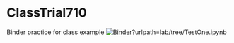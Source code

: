 # ClassTrial710
Binder practice for class example
[![Binder](https://mybinder.org/badge_logo.svg)](https://mybinder.org/v2/gh/andrewcshannon/ClassTrial710/HEAD)?urlpath=lab/tree/TestOne.ipynb
